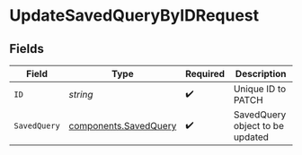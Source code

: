 # UpdateSavedQueryByIDRequest


## Fields

| Field                                                          | Type                                                           | Required                                                       | Description                                                    |
| -------------------------------------------------------------- | -------------------------------------------------------------- | -------------------------------------------------------------- | -------------------------------------------------------------- |
| `ID`                                                           | *string*                                                       | :heavy_check_mark:                                             | Unique ID to PATCH                                             |
| `SavedQuery`                                                   | [components.SavedQuery](../../models/components/savedquery.md) | :heavy_check_mark:                                             | SavedQuery object to be updated                                |